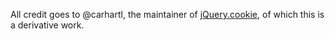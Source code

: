 All credit goes to @carhartl, the maintainer of
[jQuery.cookie](https://github.com/carhartl/jquery-cookie), of which
this is a derivative work.
